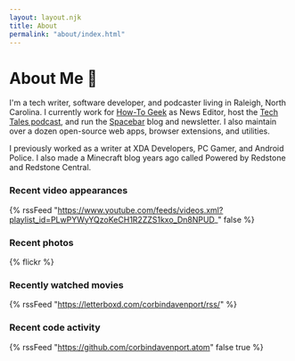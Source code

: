 ```yaml
---
layout: layout.njk
title: About
permalink: "about/index.html"
---
```


# About Me 📓

I'm a tech writer, software developer, and podcaster living in Raleigh, North Carolina. I currently work for [How-To Geek](https://www.howtogeek.com/author/corbindavenport/) as News Editor, host the [Tech Tales podcast](https://techtalesshow.com), and run the [Spacebar](https://www.spacebar.news/#/portal/signup) blog and newsletter. I also maintain over a dozen open-source web apps, browser extensions, and utilities.

I previously worked as a writer at XDA Developers, PC Gamer, and Android Police. I also made a Minecraft blog years ago called Powered by Redstone and Redstone Central.

### Recent video appearances

{% rssFeed "https://www.youtube.com/feeds/videos.xml?playlist_id=PLwPYWyYQzoKeCH1R2ZZS1kxo_Dn8NPUD_" false %}

### Recent photos

{% flickr %}

### Recently watched movies

{% rssFeed "https://letterboxd.com/corbindavenport/rss/" %}

### Recent code activity

{% rssFeed "https://github.com/corbindavenport.atom" false true %}